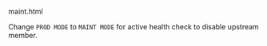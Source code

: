 maint.html

Change ``PROD MODE`` to ``MAINT MODE`` for active health check to disable upstream member.